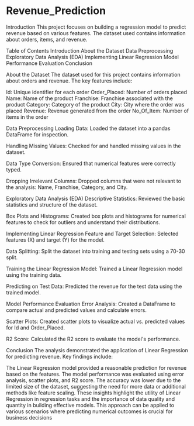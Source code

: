 # Revenue_Prediction

Introduction
This project focuses on building a regression model to predict revenue based on various features. The dataset used contains information about orders, items, and revenue.

Table of Contents
Introduction About the Dataset Data Preprocessing Exploratory Data Analysis (EDA) Implementing Linear Regression Model Performance Evaluation Conclusion

About the Dataset
The dataset used for this project contains information about orders and revenue. The key features include:

Id: Unique ​​identifier for each order Order_Placed: Number of orders placed Name: Name of the product Franchise: Franchise associated with the product Category: Category of the product City: City where the order was placed Revenue: Revenue generated from the order No_Of_Item: Number of items in the order

Data Preprocessing
Loading Data:
Loaded the dataset into a pandas DataFrame for inspection.

Handling Missing Values:
Checked for and handled missing values in the dataset.

Data Type Conversion:
Ensured that numerical features were correctly typed.

Dropping Irrelevant Columns:
Dropped columns that were not relevant to the analysis: Name, Franchise, Category, and City.

Exploratory Data Analysis (EDA)
Descriptive Statistics:
Reviewed the basic statistics and structure of the dataset.

Box Plots and Histograms:
Created box plots and histograms for numerical features to check for outliers and understand their distributions.

Implementing Linear Regression
Feature and Target Selection:
Selected features (X) and target (Y) for the model.

Data Splitting:
Split the dataset into training and testing sets using a 70-30 split.

Training the Linear Regression Model:
Trained a Linear Regression model using the training data.

Predicting on Test Data:
Predicted the revenue for the test data using the trained model.

Model Performance Evaluation
Error Analysis:
Created a DataFrame to compare actual and predicted values and calculate errors.

Scatter Plots:
Created scatter plots to visualize actual vs. predicted values for Id and Order_Placed.

R2 Score:
Calculated the R2 score to evaluate the model's performance.

Conclusion
The analysis demonstrated the application of Linear Regression for predicting revenue. Key findings include:

The Linear Regression model provided a reasonable prediction for revenue based on the features. The model performance was evaluated using error analysis, scatter plots, and R2 score. The accuracy was lower due to the limited size of the dataset, suggesting the need for more data or additional methods like feature scaling. These insights highlight the utility of Linear Regression in regression tasks and the importance of data quality and quantity in building effective models. This approach can be applied to various scenarios where predicting numerical outcomes is crucial for business decisions
